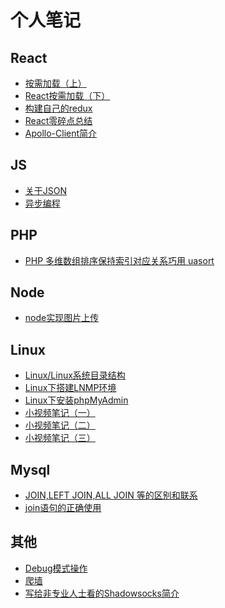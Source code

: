 # 个人笔记

## React

* [按需加载（上）](/React/按需加载（上）.md)
* [React按需加载（下）](/React/React按需加载（下）.md)
* [构建自己的redux](/React/构建自己的redux.md)
* [React零碎点总结](/React/React零碎点总结.md)
* [Apollo-Client简介](/React/Apollo-Client简介.md)

## JS

* [关于JSON](./JavaScript/关于JSON.md)
* [异步编程](./JavaScript/异步编程.md)

## PHP

* [PHP 多维数组排序保持索引对应关系巧用 uasort](./PHP/PHP多维数组排序-保持索引对应关系,巧用uasort.md)

## Node

* [node实现图片上传](./Node/node实现图片上传.md)

## Linux

* [Linux/Linux系统目录结构](./Linux/Linux系统目录结构.md)
* [Linux下搭建LNMP环境](./Linux/Linux下搭建LNMP环境.md)
* [Linux下安装phpMyAdmin](./Linux/Linux下安装phpMyAdmin.md)
* [小视频笔记（一）](./Linux/小视频笔记（一）.md)
* [小视频笔记（二）](./Linux/小视频笔记(二).md)
* [小视频笔记（三）](./Linux/小视频笔记(三).md)

## Mysql

* [JOIN,LEFT JOIN,ALL JOIN 等的区别和联系](./Mysql/JOIN,LEFTJOIN,ALLJOIN等的区别和联系.md)
* [join语句的正确使用](./Mysql/join语句的正确使用.md)

## 其他

* [Debug模式操作](其他/Debug模式操作.md)
* [爬墙](其他/爬墙.md)
* [写给非专业人士看的Shadowsocks简介](其他/写给非专业人士看的Shadowsocks简介.md)

